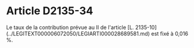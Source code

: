 # Article D2135-34

<div align="left">
  Le taux de la contribution prévue au II de l'article [L. 2135-10](../LEGITEXT000006072050/LEGIARTI000028689581.md) est fixé à 0,016 %.